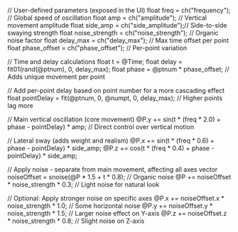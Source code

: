 // User-defined parameters (exposed in the UI)
float freq = ch("frequency");         // Global speed of oscillation
float amp = ch("amplitude");          // Vertical movement amplitude
float side_amp = ch("side_amplitude");// Side-to-side swaying strength
float noise_strength = ch("noise_strength"); // Organic noise factor
float delay_max = ch("delay_max");    // Max time offset per point
float phase_offset = ch("phase_offset"); // Per-point variation

// Time and delay calculations
float t = @Time;
float delay = fit01(rand(@ptnum), 0, delay_max); 
float phase = @ptnum * phase_offset; // Adds unique movement per point

// Add per-point delay based on point number for a more cascading effect
float pointDelay = fit(@ptnum, 0, @numpt, 0, delay_max); // Higher points lag more

// Main vertical oscillation (core movement)
@P.y += sin(t * (freq * 2.0) + phase - pointDelay) * amp;  // Direct control over vertical motion

// Lateral sway (adds weight and realism)
@P.x += sin(t * (freq * 0.6) + phase - pointDelay) * side_amp;
@P.z += cos(t * (freq * 0.4) + phase - pointDelay) * side_amp;

// Apply noise - separate from main movement, affecting all axes
vector noiseOffset = snoise(@P * 1.5 + t * 0.8); // Organic noise
@P += noiseOffset * noise_strength * 0.3; // Light noise for natural look

// Optional: Apply stronger noise on specific axes
@P.x += noiseOffset.x * noise_strength * 1.0;  // Some horizontal noise
@P.y += noiseOffset.y * noise_strength * 1.5;  // Larger noise effect on Y-axis
@P.z += noiseOffset.z * noise_strength * 0.8;  // Slight noise on Z-axis
